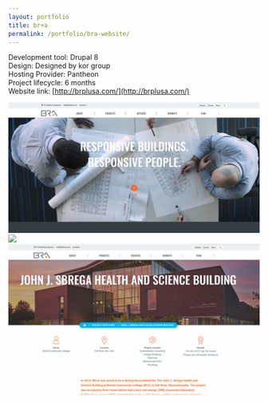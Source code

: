 ```yaml
---
layout: portfolio
title: br+a
permalink: /portfolio/bra-website/
---
```


Development tool:  Drupal 8         
Design: Designed by kor group   
Hosting Provider: Pantheon  
Project lifecycle: 6 months  
Website link: [http://brplusa.com/](http://brplusa.com/)  



<img src="/img/full/bra/full-bra-homepage.png">

<img src="/img/full/bra/full-bra-single-project.png">

<img src="/img/full/bra/full-bra-project-spotlight.png">

